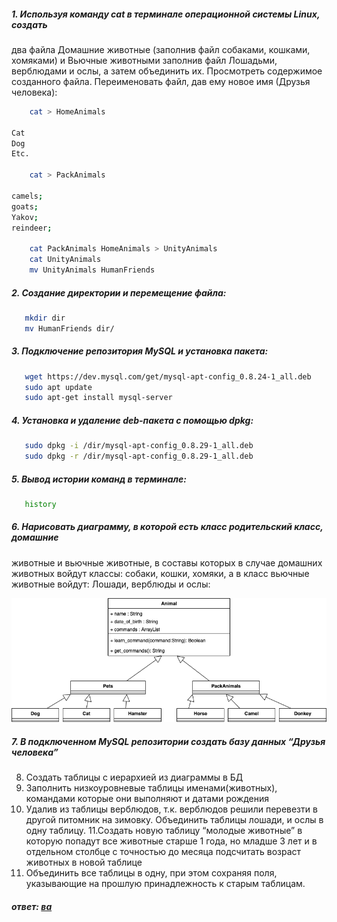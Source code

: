 ##### 1. Используя команду cat в терминале операционной системы Linux, создать
два файла Домашние животные (заполнив файл собаками, кошками,
хомяками) и Вьючные животными заполнив файл Лошадьми, верблюдами и
ослы, а затем объединить их. Просмотреть содержимое созданного файла.
Переименовать файл, дав ему новое имя (Друзья человека):

```bash
	cat > HomeAnimals    
                                                                                                                                            
Cat                                                                                                                                                                          
Dog                                                                                                                                                                          
Etc.

	cat > PackAnimals

camels;
goats;
Yakov;
reindeer;

	cat PackAnimals HomeAnimals > UnityAnimals
	cat UnityAnimals
	mv UnityAnimals HumanFriends
```

##### 2. Создание директории и перемещение файла:

```bash
   mkdir dir
   mv HumanFriends dir/
```
   

##### 3. Подключение репозитория MySQL и установка пакета:
   
```bash
   wget https://dev.mysql.com/get/mysql-apt-config_0.8.24-1_all.deb
   sudo apt update
   sudo apt-get install mysql-server
```

##### 4. Установка и удаление deb-пакета с помощью dpkg:

```bash   
   sudo dpkg -i /dir/mysql-apt-config_0.8.29-1_all.deb
   sudo dpkg -r /dir/mysql-apt-config_0.8.29-1_all.deb
```
   
##### 5. Вывод истории команд в терминале:

```bash
   history
```

##### 6. Нарисовать диаграмму, в которой есть класс родительский класс, домашние 
животные и вьючные животные, в составы которых в случае домашних
животных войдут классы: собаки, кошки, хомяки, а в класс вьючные животные
войдут: Лошади, верблюды и ослы:

![fg](/Diagram.png)

##### 7. В подключенном MySQL репозитории создать базу данных “Друзья человека”
8. Создать таблицы с иерархией из диаграммы в БД
9. Заполнить низкоуровневые таблицы именами(животных), командами
которые они выполняют и датами рождения
10. Удалив из таблицы верблюдов, т.к. верблюдов решили перевезти в другой
питомник на зимовку. Объединить таблицы лошади, и ослы в одну таблицу.
11.Создать новую таблицу “молодые животные” в которую попадут все
животные старше 1 года, но младше 3 лет и в отдельном столбце с точностью
до месяца подсчитать возраст животных в новой таблице
12. Объединить все таблицы в одну, при этом сохраняя поля, указывающие на
прошлую принадлежность к старым таблицам.

##### ответ: [ва](/Human%20Friend.sql)